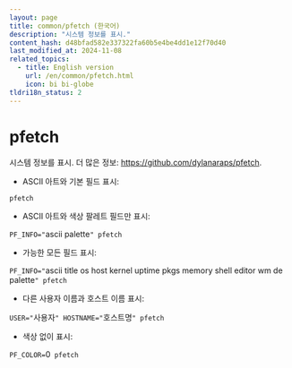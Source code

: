 ```yaml
---
layout: page
title: common/pfetch (한국어)
description: "시스템 정보를 표시."
content_hash: d48bfad582e337322fa60b5e4be4dd1e12f70d40
last_modified_at: 2024-11-08
related_topics:
  - title: English version
    url: /en/common/pfetch.html
    icon: bi bi-globe
tldri18n_status: 2
---
```

# pfetch

시스템 정보를 표시.
더 많은 정보: <https://github.com/dylanaraps/pfetch>.

- ASCII 아트와 기본 필드 표시:

`pfetch`

- ASCII 아트와 색상 팔레트 필드만 표시:

`PF_INFO="`<span class="tldr-var badge badge-pill bg-dark-lm bg-white-dm text-white-lm text-dark-dm font-weight-bold">ascii palette</span>`" pfetch`

- 가능한 모든 필드 표시:

`PF_INFO="`<span class="tldr-var badge badge-pill bg-dark-lm bg-white-dm text-white-lm text-dark-dm font-weight-bold">ascii title os host kernel uptime pkgs memory shell editor wm de palette</span>`" pfetch`

- 다른 사용자 이름과 호스트 이름 표시:

`USER="`<span class="tldr-var badge badge-pill bg-dark-lm bg-white-dm text-white-lm text-dark-dm font-weight-bold">사용자</span>`" HOSTNAME="`<span class="tldr-var badge badge-pill bg-dark-lm bg-white-dm text-white-lm text-dark-dm font-weight-bold">호스트명</span>`" pfetch`

- 색상 없이 표시:

`PF_COLOR=`<span class="tldr-var badge badge-pill bg-dark-lm bg-white-dm text-white-lm text-dark-dm font-weight-bold">0</span>` pfetch`
